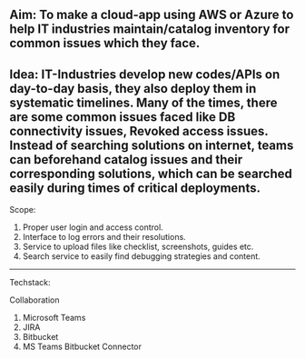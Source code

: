 Aim: 
To make a cloud-app using AWS or Azure to help IT industries maintain/catalog inventory for common issues which they face.
-----------------------------------------------------------------------------------------------------------------------------
Idea: 
IT-Industries develop new codes/APIs on day-to-day basis, they also deploy them in systematic timelines.
Many of the times, there are some common issues faced like DB connectivity issues, Revoked access issues.
Instead of searching solutions on internet, teams can beforehand catalog issues and their corresponding
solutions, which can be searched easily during times of critical deployments.
-----------------------------------------------------------------------------------------------------------------------------
Scope: 
1. Proper user login and access control.
2. Interface to log errors and their resolutions.
3. Service to upload files like checklist, screenshots, guides etc.
4. Search service to easily find debugging strategies and content.
-----------------------------------------------------------------------------------------------------------------------------

Techstack:

Collaboration
1. Microsoft Teams
2. JIRA
3. Bitbucket
4. MS Teams Bitbucket Connector